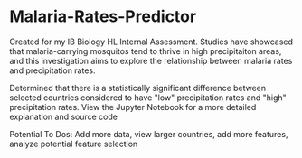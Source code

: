 # Malaria-Rates-Predictor
Created for my IB Biology HL Internal Assessment. Studies have showcased that malaria-carrying mosquitos tend to thrive in high precipitaiton areas, and this investigation aims to explore the relationship between malaria rates and precipitation rates.

Determined that there is a statistically significant difference between selected countries considered to have "low" precipitation rates and "high" precipitation rates. View the Jupyter Notebook for a more detailed explanation and source code

Potential To Dos: Add more data, view larger countries, add more features, analyze potential feature selection
